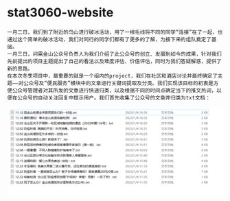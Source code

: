 # stat3060-website

    一月二日，我们到了附近的乌山进行破冰活动，用了一根毛线将不同的同学“连接”在了一起，也通过这个简单的破冰活动，我们对同行的同学们都有了更多的了解，为接下来的组队奠定了基础。  
    一月三日，问需金山公众号负责人为我们介绍了此公众号的创立、发展到如今的成果，针对我们先前提出的项目主题提出了自己的看法以及难度评估、价值评估，同时为我们答疑解惑，提供了新的思路。  
    在本次冬季项目中，最重要的就是一个组内的project，我们在社区和酒店讨论并最终确定了主题——对公众号及“便民服务”模块中的文章进行关键词提取及分类。我们实现该目标的初衷是方便公众号管理者对其所发的文章进行快速归类，以及根据不同的时间点确定当下的推文热词，以便在公众号的自动关注回复中提示用户。我们首先收集了公众号的文章并归类为txt文档：  
    
![图片1](/images/picture1.png)

